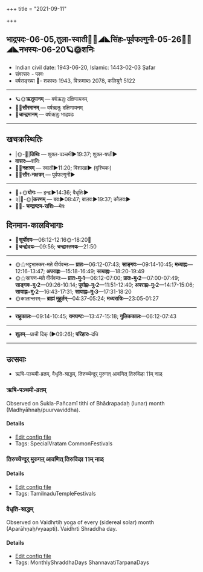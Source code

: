 +++
title = "2021-09-11"

+++
## भाद्रपदः-06-05,तुला-स्वाती🌛🌌◢◣सिंहः-पूर्वफल्गुनी-05-26🌌🌞◢◣नभस्यः-06-20🪐🌞शनिः
- Indian civil date: 1943-06-20, Islamic: 1443-02-03 Ṣafar
- संवत्सरः - प्लवः
- वर्षसङ्ख्या 🌛- शकाब्दः 1943, विक्रमाब्दः 2078, कलियुगे 5122
___________________
- 🪐🌞**ऋतुमानम्** — वर्षऋतुः दक्षिणायनम्
- 🌌🌞**सौरमानम्** — वर्षऋतुः दक्षिणायनम्
- 🌛**चान्द्रमानम्** — वर्षऋतुः भाद्रपदः
___________________


## खचक्रस्थितिः
- |🌞-🌛|**तिथिः** — शुक्ल-पञ्चमी►19:37; शुक्ल-षष्ठी►  
- **वासरः**—शनिः  
- 🌌🌛**नक्षत्रम्** — स्वाती►11:20; विशाखा► (वृश्चिकः)  
- 🌌🌞**सौर-नक्षत्रम्** — पूर्वफल्गुनी►  
___________________
- 🌛+🌞**योगः** — इन्द्रः►14:36; वैधृतिः►  
- २|🌛-🌞|**करणम्** — बवः►08:47; बालवः►19:37; कौलवः►  
- 🌌🌛- **चन्द्राष्टम-राशिः**—मेषः  


## दिनमान-कालविभागाः
- 🌅**सूर्योदयः**—06:12-12:16🌞️-18:20🌇  
- 🌛**चन्द्रोदयः**—09:56; **चन्द्रास्तमयः**—21:50  
___________________
- 🌞⚝भट्टभास्कर-मते वीर्यवन्तः— **प्रातः**—06:12-07:43; **साङ्गवः**—09:14-10:45; **मध्याह्नः**—12:16-13:47; **अपराह्णः**—15:18-16:49; **सायाह्नः**—18:20-19:49  
- 🌞⚝सायण-मते वीर्यवन्तः— **प्रातः-मु॰1**—06:12-07:00; **प्रातः-मु॰2**—07:00-07:49; **साङ्गवः-मु॰2**—09:26-10:14; **पूर्वाह्णः-मु॰2**—11:51-12:40; **अपराह्णः-मु॰2**—14:17-15:06; **सायाह्नः-मु॰2**—16:43-17:31; **सायाह्नः-मु॰3**—17:31-18:20  
- 🌞कालान्तरम्— **ब्राह्मं मुहूर्तम्**—04:37-05:24; **मध्यरात्रिः**—23:05-01:27  
___________________
- **राहुकालः**—09:14-10:45; **यमघण्टः**—13:47-15:18; **गुलिककालः**—06:12-07:43  
___________________
- **शूलम्**—प्राची दिक् (►09:26); **परिहारः**–दधि  
___________________

## उत्सवाः
- ऋषि-पञ्चमी-व्रतम्, वैधृति-श्राद्धम्, तिरुच्चॆन्दूर् मुरुगऩ् आवणित् तिरुविऴा 11म् नाळ्
### ऋषि-पञ्चमी-व्रतम्

Observed on Śukla-Pañcamī tithi of Bhādrapadaḥ (lunar) month (Madhyāhnaḥ/puurvaviddha). 

#### Details
- [Edit config file](https://github.com/jyotisham/adyatithi/tree/master/general/lunar_month/tithi/06/05/RSi-paJcamI-vratam.toml)
- Tags: SpecialVratam CommonFestivals


### तिरुच्चॆन्दूर् मुरुगऩ् आवणित् तिरुविऴा 11म् नाळ्



#### Details
- [Edit config file](https://github.com/jyotisham/adyatithi/tree/master/temples/Tamil/relative_event/tiruccendUr%20AvaNit%20tiruvizhA%20nir2aivu/offset__-1/tiruccendUr%20murugan2%20AvaNit%20tiruvizhA%20%23%2311%23%23m%20nAL.toml)
- Tags: TamilnaduTempleFestivals


### वैधृति-श्राद्धम्

Observed on Vaidhṛtiḥ yoga of every (sidereal solar) month (Aparāhṇaḥ/vyaapti). Vaidhrti Shraddha day.

#### Details
- [Edit config file](https://github.com/jyotisham/adyatithi/tree/master/devatA/pitR/sidereal_solar_month/yoga/00/27/vaidhRti-zrAddham.toml)
- Tags: MonthlyShraddhaDays ShannavatiTarpanaDays


